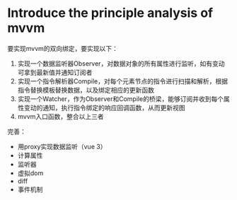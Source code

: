 # Introduce the principle analysis of mvvm
要实现mvvm的双向绑定，要实现以下：

1. 实现一个数据监听器Observer，对数据对象的所有属性进行监听，如有变动可拿到最新值并通知订阅者
2. 实现一个指令解析器Compile，对每个元素节点的指令进行扫描和解析，根据指令替换模板替换数据，以及绑定相应的更新函数
3. 实现一个Watcher，作为Observer和Compile的桥梁，能够订阅并收到每个属性变动的通知，执行指令绑定的响应回调函数，从而更新视图
4. mvvm入口函数，整合以上三者



完善：

- 用proxy实现数据监听（vue 3）
- 计算属性
- 监听器
- 虚拟dom
- diff
- 事件机制

